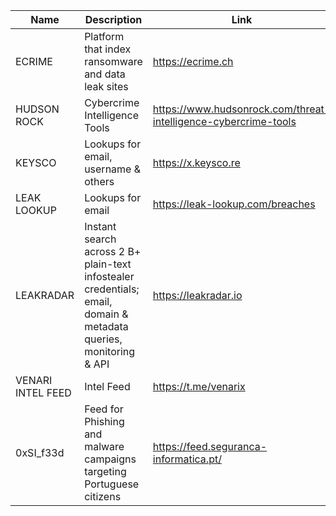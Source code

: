 |Name|Description|Link|
| ------ | ------ | ------ |
|ECRIME|Platform that index ransomware and data leak sites|https://ecrime.ch|
|HUDSON ROCK|Cybercrime Intelligence Tools|https://www.hudsonrock.com/threat-intelligence-cybercrime-tools|
|KEYSCO|Lookups for email, username & others|https://x.keysco.re|
|LEAK LOOKUP|Lookups for email|https://leak-lookup.com/breaches|
|LEAKRADAR|Instant search across 2 B+ plain-text infostealer credentials; email, domain & metadata queries, monitoring & API|https://leakradar.io|
|VENARI INTEL FEED|Intel Feed|https://t.me/venarix|
|0xSI_f33d|Feed for Phishing and malware campaigns targeting Portuguese citizens|https://feed.seguranca-informatica.pt/|
